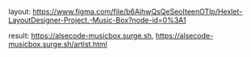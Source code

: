 layout: https://www.figma.com/file/b6AjhwQsQeSeoIteenOTIp/Hexlet-LayoutDesigner-Project.-Music-Box?node-id=0%3A1

result: https://alsecode-musicbox.surge.sh, 
https://alsecode-musicbox.surge.sh/artist.html
